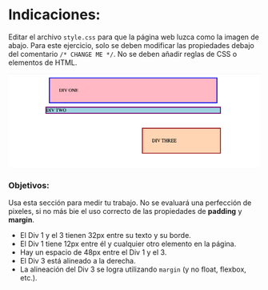 # Indicaciones:

Editar el archivo `style.css` para que la página web luzca como la imagen de abajo. Para este ejercicio, solo se deben modificar las propiedades debajo del comentario `/* CHANGE ME */`. No se deben añadir reglas de CSS o elementos de HTML.

![outcome](./desired-outcome.png)

### Objetivos:
Usa esta sección para medir tu trabajo. No se evaluará una perfección de pixeles, si no más bie el uso correcto de las propiedades de **padding** y **margin**.

- El Div 1 y el 3 tienen 32px entre su texto y su borde.
- El Div 1 tiene 12px entre él y cualquier otro elemento en la página.
- Hay un espacio de 48px entre el Div 1 y el 3.
- El Div 3 está alineado a la derecha.
- La alineación del Div 3 se logra utilizando `margin` (y no float, flexbox, etc.).
